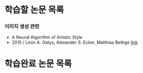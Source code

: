 # 학습할 논문 목록
### 이미지 생성 관련
- A Neural Algorithm of Artistic Style
- 2015 / Leon A. Gatys, Alexander S. Ecker, Matthias Bethge
[link][j_link001]

# 학습완료 논문 목록
 
[j_link001]: <https://arxiv.org/pdf/1508.06576.pd>

